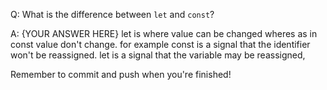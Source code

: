 Q: What is the difference between `let` and `const`?

A: {YOUR ANSWER HERE} let is where value can be changed wheres as in const value don't change.  for example const is a signal that the identifier won't be reassigned. let is a signal that the variable may be reassigned,


Remember to commit and push when you're finished!